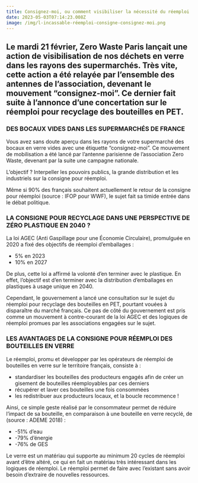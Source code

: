 ```yaml
---
title: Consignez-moi, ou comment visibiliser la nécessité du réemploi
date: 2023-05-03T07:14:23.008Z
image: /img/l-incassable-réemploi-consigne-consignez-moi.png
---
```

## Le mardi 21 février, Zero Waste Paris lançait une action de visibilisation de nos déchets en verre dans les rayons des supermarchés. Très vite, cette action a été relayée par l’ensemble des antennes de l’association, devenant le mouvement “consignez-moi”. Ce dernier fait suite à l’annonce d’une concertation sur le réemploi pour recyclage des bouteilles en PET. 



### **DES BOCAUX VIDES DANS LES SUPERMARCHÉS DE FRANCE**

Vous avez sans doute aperçu dans les rayons de votre supermarché des bocaux en verre vides avec une étiquette “consignez-moi”. Ce mouvement de mobilisation a été lancé par l’antenne parisienne de l’association Zero Waste, devenant par la suite une campagne nationale. 

L’objectif ? Interpeller les pouvoirs publics, la grande distribution et les industriels sur la consigne pour réemploi. 

Même si 90% des français souhaitent actuellement le retour de la consigne pour réemploi (source : IFOP pour WWF), le sujet fait sa timide entrée dans le débat politique.



### LA CONSIGNE POUR RECYCLAGE DANS UNE PERSPECTIVE DE ZÉRO PLASTIQUE EN 2040 ? 

La loi AGEC (Anti Gaspillage pour une Économie Circulaire), promulguée en 2020 a fixé des objectifs de réemploi d’emballages : 

* 5% en 2023
* 10% en 2027 

De plus, cette loi a affirmé la volonté d’en terminer avec le plastique. En effet, l’objectif est d’en terminer avec la distribution d’emballages en plastiques à usage unique en 2040. 

Cependant, le gouvernement a lancé une consultation sur le sujet du réemploi pour recyclage des bouteilles en PET, pourtant vouées à disparaître du marché français. Ce pas de côté du gouvernement est pris comme un mouvement à contre-courant de la loi AGEC et des logiques de réemploi promues par les associations engagées sur le sujet. 



### LES AVANTAGES DE LA CONSIGNE POUR RÉEMPLOI DES BOUTEILLES EN VERRE

Le réemploi, promu et développer par les opérateurs de réemploi de bouteilles en verre sur le territoire français, consiste à : 

* standardiser les bouteilles des producteurs engagés afin de créer un gisement de bouteilles réemployables par ces derniers 
* récupérer et laver ces bouteilles une fois consommées
* les redistribuer aux producteurs locaux, et la boucle recommence !

Ainsi, ce simple geste réalisé par le consommateur permet de réduire l’impact de sa bouteille, en comparaison à une bouteille en verre recyclé, de (source : ADEME 2018) : 

* \-51% d’eau 
* \-79% d’énergie 
* \-76% de GES

Le verre est un matériau qui supporte au minimum 20 cycles de réemploi avant d’être altéré, ce qui en fait un matériau très intéressant dans les logiques de réemploi. Le réemploi permet de faire avec l’existant sans avoir besoin d’extraire de nouvelles ressources.